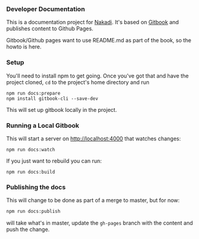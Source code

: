 ### Developer Documentation

This is a documentation project for [Nakadi](https://github.com/zalando/nakadi). It's based on [Gitbook](https://www.gitbook.com) and publishes content to Github Pages.

Gitbook/Github pages want to use README.md as part of the book, so the howto is here.

### Setup

You'll need to install npm to get going. Once you've got that and have the project cloned, `cd` to the project's home directory and run

```
npm run docs:prepare
npm install gitbook-cli --save-dev
```

This will set up gitbook locally in the project.

### Running a Local Gitbook

This will start a server on [http://localhost:4000](http://localhost:4000) that watches changes:

```
npm run docs:watch
```

If you just want to rebuild you can run: 

```
npm run docs:build
```


### Publishing the docs

This will change to be done as part of a merge to master, but for now:

```sh
npm run docs:publish
```

will take what's in master, update the `gh-pages` branch with the content and push the change.

